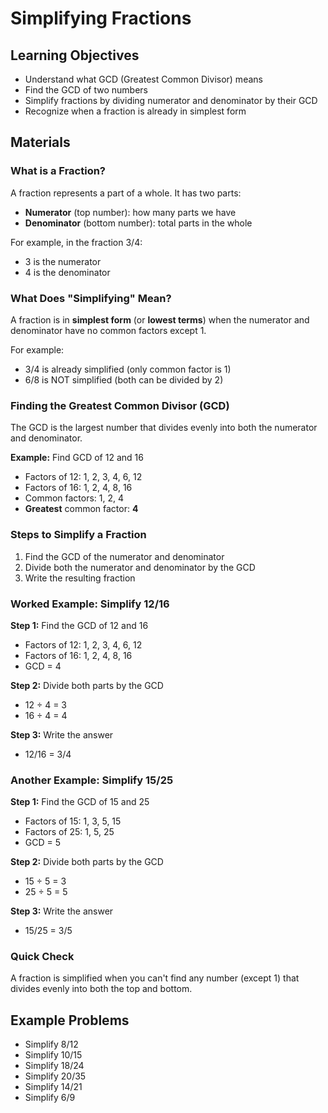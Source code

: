# Simplifying Fractions

## Learning Objectives
- Understand what GCD (Greatest Common Divisor) means
- Find the GCD of two numbers
- Simplify fractions by dividing numerator and denominator by their GCD
- Recognize when a fraction is already in simplest form

## Materials

### What is a Fraction?

A fraction represents a part of a whole. It has two parts:
- **Numerator** (top number): how many parts we have
- **Denominator** (bottom number): total parts in the whole

For example, in the fraction 3/4:
- 3 is the numerator
- 4 is the denominator

### What Does "Simplifying" Mean?

A fraction is in **simplest form** (or **lowest terms**) when the numerator and denominator have no common factors except 1.

For example:
- 3/4 is already simplified (only common factor is 1)
- 6/8 is NOT simplified (both can be divided by 2)

### Finding the Greatest Common Divisor (GCD)

The GCD is the largest number that divides evenly into both the numerator and denominator.

**Example:** Find GCD of 12 and 16
- Factors of 12: 1, 2, 3, 4, 6, 12
- Factors of 16: 1, 2, 4, 8, 16
- Common factors: 1, 2, 4
- **Greatest** common factor: **4**

### Steps to Simplify a Fraction

1. Find the GCD of the numerator and denominator
2. Divide both the numerator and denominator by the GCD
3. Write the resulting fraction

### Worked Example: Simplify 12/16

**Step 1:** Find the GCD of 12 and 16
- Factors of 12: 1, 2, 3, 4, 6, 12
- Factors of 16: 1, 2, 4, 8, 16
- GCD = 4

**Step 2:** Divide both parts by the GCD
- 12 ÷ 4 = 3
- 16 ÷ 4 = 4

**Step 3:** Write the answer
- 12/16 = 3/4

### Another Example: Simplify 15/25

**Step 1:** Find the GCD of 15 and 25
- Factors of 15: 1, 3, 5, 15
- Factors of 25: 1, 5, 25
- GCD = 5

**Step 2:** Divide both parts by the GCD
- 15 ÷ 5 = 3
- 25 ÷ 5 = 5

**Step 3:** Write the answer
- 15/25 = 3/5

### Quick Check

A fraction is simplified when you can't find any number (except 1) that divides evenly into both the top and bottom.

## Example Problems
- Simplify 8/12
- Simplify 10/15
- Simplify 18/24
- Simplify 20/35
- Simplify 14/21
- Simplify 6/9

